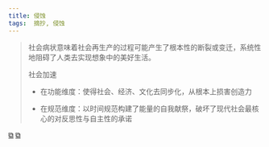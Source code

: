 ```yaml
---
title: 侵蚀
tags:  摘抄, 侵蚀
---
```


> 社会病状意味着社会再生产的过程可能产生了根本性的断裂或变迁，系统性地阻碍了人类去实现想象中的美好生活。
> 
> 社会加速
> 
> - 在功能维度：使得社会、经济、文化去同步化，从根本上损害创造力
> 
> - 在规范维度：以时间规范构建了能量的自我献祭，破坏了现代社会最核心的对反思性与自主性的承诺

[&#x29c9;](https://book.douban.com/annotation/127358241/) [&#x29c9;](https://book.douban.com/annotation/127358324/)